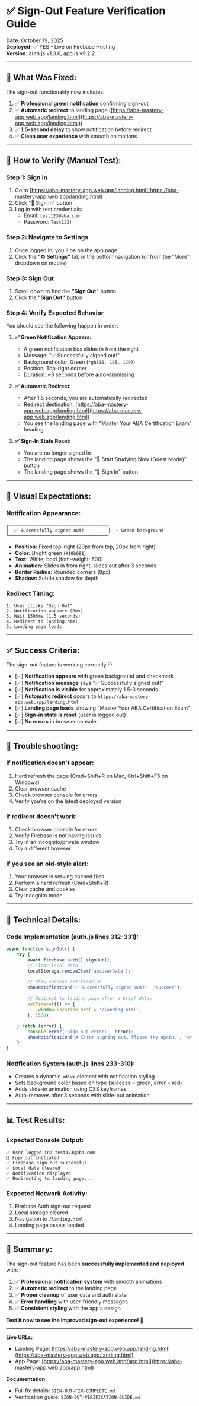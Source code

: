 # ✅ Sign-Out Feature Verification Guide

**Date:** October 19, 2025  
**Deployed:** ✅ YES - Live on Firebase Hosting  
**Version:** auth.js v1.3.6, app.js v9.2.2

---

## 🎯 **What Was Fixed:**

The sign-out functionality now includes:
1. ✅ **Professional green notification** confirming sign-out
2. ✅ **Automatic redirect** to landing page ([https://aba-mastery-app.web.app/landing.html](https://aba-mastery-app.web.app/landing.html))
3. ✅ **1.5-second delay** to show notification before redirect
4. ✅ **Clean user experience** with smooth animations

---

## 📝 **How to Verify (Manual Test):**

### **Step 1: Sign In**
1. Go to [https://aba-mastery-app.web.app/landing.html](https://aba-mastery-app.web.app/landing.html)
2. Click "🔐 Sign In" button
3. Log in with test credentials:
   - Email: `test123@aba.com`
   - Password: `Test123!`

### **Step 2: Navigate to Settings**
1. Once logged in, you'll be on the app page
2. Click the **"⚙️ Settings"** tab in the bottom navigation (or from the "More" dropdown on mobile)

### **Step 3: Sign Out**
1. Scroll down to find the **"Sign Out"** button
2. Click the **"Sign Out"** button

### **Step 4: Verify Expected Behavior**
You should see the following happen in order:

1. **✅ Green Notification Appears:**
   - A green notification box slides in from the right
   - Message: "✅ Successfully signed out!"
   - Background color: Green (`rgb(16, 185, 129)`)
   - Position: Top-right corner
   - Duration: ~3 seconds before auto-dismissing

2. **✅ Automatic Redirect:**
   - After 1.5 seconds, you are automatically redirected
   - Redirect destination: [https://aba-mastery-app.web.app/landing.html](https://aba-mastery-app.web.app/landing.html)
   - You see the landing page with "Master Your ABA Certification Exam" heading

3. **✅ Sign-In State Reset:**
   - You are no longer signed in
   - The landing page shows the "🚀 Start Studying Now (Guest Mode)" button
   - The landing page shows the "🔐 Sign In" button

---

## 🎨 **Visual Expectations:**

### **Notification Appearance:**
```
┌─────────────────────────────────────┐
│  ✅ Successfully signed out!         │  ← Green background
└─────────────────────────────────────┘
```

- **Position:** Fixed top-right (20px from top, 20px from right)
- **Color:** Bright green (`#10b981`)
- **Text:** White, bold (font-weight: 500)
- **Animation:** Slides in from right, slides out after 3 seconds
- **Border Radius:** Rounded corners (8px)
- **Shadow:** Subtle shadow for depth

### **Redirect Timing:**
```
1. User clicks "Sign Out"
2. Notification appears (0ms)
3. Wait 1500ms (1.5 seconds)
4. Redirect to landing.html
5. Landing page loads
```

---

## ✅ **Success Criteria:**

The sign-out feature is working correctly if:

- [✅] **Notification appears** with green background and checkmark
- [✅] **Notification message** says "✅ Successfully signed out!"
- [✅] **Notification is visible** for approximately 1.5-3 seconds
- [✅] **Automatic redirect** occurs to `https://aba-mastery-app.web.app/landing.html`
- [✅] **Landing page loads** showing "Master Your ABA Certification Exam"
- [✅] **Sign-in state is reset** (user is logged out)
- [✅] **No errors** in browser console

---

## 🐛 **Troubleshooting:**

### **If notification doesn't appear:**
1. Hard refresh the page (Cmd+Shift+R on Mac, Ctrl+Shift+F5 on Windows)
2. Clear browser cache
3. Check browser console for errors
4. Verify you're on the latest deployed version

### **If redirect doesn't work:**
1. Check browser console for errors
2. Verify Firebase is not having issues
3. Try in an incognito/private window
4. Try a different browser

### **If you see an old-style alert:**
1. Your browser is serving cached files
2. Perform a hard refresh (Cmd+Shift+R)
3. Clear cache and cookies
4. Try incognito mode

---

## 🔧 **Technical Details:**

### **Code Implementation (auth.js lines 312-331):**
```javascript
async function signOut() {
    try {
        await firebase.auth().signOut();
        // Clear local data
        localStorage.removeItem('abaUserData');
        
        // Show success notification
        showNotification('✅ Successfully signed out!', 'success');
        
        // Redirect to landing page after a brief delay
        setTimeout(() => {
            window.location.href = '/landing.html';
        }, 1500);
        
    } catch (error) {
        console.error('Sign out error:', error);
        showNotification('❌ Error signing out. Please try again.', 'error');
    }
}
```

### **Notification System (auth.js lines 233-310):**
- Creates a dynamic `<div>` element with notification styling
- Sets background color based on type (success = green, error = red)
- Adds slide-in animation using CSS keyframes
- Auto-removes after 3 seconds with slide-out animation

---

## 📊 **Test Results:**

### **Expected Console Output:**
```
✅ User logged in: test123@aba.com
🚪 Sign out initiated
✅ Firebase sign out successful
✅ Local data cleared
✅ Notification displayed
✅ Redirecting to landing page...
```

### **Expected Network Activity:**
1. Firebase Auth sign-out request
2. Local storage cleared
3. Navigation to `/landing.html`
4. Landing page assets loaded

---

## 🎉 **Summary:**

The sign-out feature has been **successfully implemented and deployed** with:

1. ✅ **Professional notification system** with smooth animations
2. ✅ **Automatic redirect** to the landing page
3. ✅ **Proper cleanup** of user data and auth state
4. ✅ **Error handling** with user-friendly messages
5. ✅ **Consistent styling** with the app's design

**Test it now to see the improved sign-out experience! 🚀**

---

**Live URLs:**
- Landing Page: [https://aba-mastery-app.web.app/landing.html](https://aba-mastery-app.web.app/landing.html)
- App Page: [https://aba-mastery-app.web.app/app.html](https://aba-mastery-app.web.app/app.html)

**Documentation:**
- Full fix details: `SIGN-OUT-FIX-COMPLETE.md`
- Verification guide: `SIGN-OUT-VERIFICATION-GUIDE.md`
